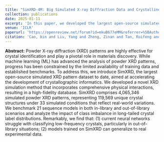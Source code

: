 ```yaml
---
title: "SimXRD-4M: Big Simulated X-ray Diffraction Data and Crystalline Symmetry Classification Benchmark"
collection: publications
date: 2025-01-11
excerpt: 'In this paper, we developed the largest open-source simulated X-ray diffraction database (SimXRD). SimXRD comprises 4,065,346 simulated powder XRD patterns, representing 119,569 unique crystal structures under 33 simulated conditions that reflect real-world variations. We benchmark 21 sequence models in both in-library and out-of-library scenarios and analyze the impact of class imbalance in long-tailed crystal label distributions. Remarkably, we find that: (1) current neural networks struggle with classifying low-frequency crystals, particularly in out-of-library situations; (2) models trained on SimXRD can generalize to real experimental data.'
venue: 'ICLR'
paperurl: 'https://openreview.net/forum?id=mkuB677eMM&referrer=%5BAuthor%20Console%5D(%2Fgroup%3Fid%3DICLR.cc%2F2025%2FConference%2FAuthors%23your-submissions)'
citation: 'Cao, bin and Liu, Yang and Zheng, Zinan and Tan, Ruifeng and Li, Jia and Zhang, Tong-Yi. SimXRD-4M: Big Simulated X-ray Diffraction Data and Crystalline Symmetry Classification Benchmark. 13th International Conference on Learning Representations, ICLR 2025.'
---
```



**Abstract:** Powder X-ray diffraction (XRD) patterns are highly effective for crystal identification and play a pivotal role in materials discovery. While machine learning (ML) has advanced the analysis of powder XRD patterns, progress has been constrained by the limited availability of training data and established benchmarks. To address this, we introduce SimXRD, the largest open-source simulated XRD pattern dataset to date, aimed at accelerating the development of crystallographic informatics. We developed a novel XRD simulation method that incorporates comprehensive physical interactions, resulting in a high-fidelity database. SimXRD comprises 4,065,346 simulated powder XRD patterns, representing 119,569 unique crystal structures under 33 simulated conditions that reflect real-world variations. We benchmark 21 sequence models in both in-library and out-of-library scenarios and analyze the impact of class imbalance in long-tailed crystal label distributions. Remarkably, we find that: (1) current neural networks struggle with classifying low-frequency crystals, particularly in out-of-library situations; (2) models trained on SimXRD can generalize to real experimental data.




